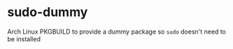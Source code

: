 # sudo-dummy

Arch Linux PKGBUILD to provide a dummy package so `sudo` doesn't need to be installed
